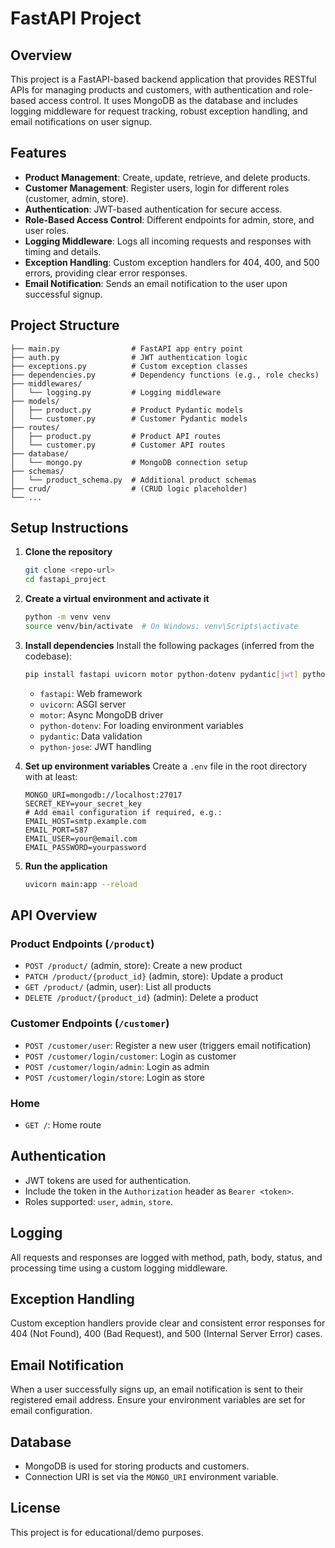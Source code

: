 # FastAPI Project

## Overview
This project is a FastAPI-based backend application that provides RESTful APIs for managing products and customers, with authentication and role-based access control. It uses MongoDB as the database and includes logging middleware for request tracking, robust exception handling, and email notifications on user signup.

## Features
- **Product Management**: Create, update, retrieve, and delete products.
- **Customer Management**: Register users, login for different roles (customer, admin, store).
- **Authentication**: JWT-based authentication for secure access.
- **Role-Based Access Control**: Different endpoints for admin, store, and user roles.
- **Logging Middleware**: Logs all incoming requests and responses with timing and details.
- **Exception Handling**: Custom exception handlers for 404, 400, and 500 errors, providing clear error responses.
- **Email Notification**: Sends an email notification to the user upon successful signup.

## Project Structure
```
├── main.py                # FastAPI app entry point
├── auth.py                # JWT authentication logic
├── exceptions.py          # Custom exception classes
├── dependencies.py        # Dependency functions (e.g., role checks)
├── middlewares/
│   └── logging.py         # Logging middleware
├── models/
│   ├── product.py         # Product Pydantic models
│   └── customer.py        # Customer Pydantic models
├── routes/
│   ├── product.py         # Product API routes
│   └── customer.py        # Customer API routes
├── database/
│   └── mongo.py           # MongoDB connection setup
├── schemas/
│   └── product_schema.py  # Additional product schemas
├── crud/                  # (CRUD logic placeholder)
└── ...
```

## Setup Instructions
1. **Clone the repository**
   ```bash
   git clone <repo-url>
   cd fastapi_project
   ```
2. **Create a virtual environment and activate it**
   ```bash
   python -m venv venv
   source venv/bin/activate  # On Windows: venv\Scripts\activate
   ```
3. **Install dependencies**
   Install the following packages (inferred from the codebase):
   ```bash
   pip install fastapi uvicorn motor python-dotenv pydantic[jwt] python-jose
   ```
   - `fastapi`: Web framework
   - `uvicorn`: ASGI server
   - `motor`: Async MongoDB driver
   - `python-dotenv`: For loading environment variables
   - `pydantic`: Data validation
   - `python-jose`: JWT handling

4. **Set up environment variables**
   Create a `.env` file in the root directory with at least:
   ```env
   MONGO_URI=mongodb://localhost:27017
   SECRET_KEY=your_secret_key
   # Add email configuration if required, e.g.:
   EMAIL_HOST=smtp.example.com
   EMAIL_PORT=587
   EMAIL_USER=your@email.com
   EMAIL_PASSWORD=yourpassword
   ```

5. **Run the application**
   ```bash
   uvicorn main:app --reload
   ```

## API Overview
### Product Endpoints (`/product`)
- `POST /product/` (admin, store): Create a new product
- `PATCH /product/{product_id}` (admin, store): Update a product
- `GET /product/` (admin, user): List all products
- `DELETE /product/{product_id}` (admin): Delete a product

### Customer Endpoints (`/customer`)
- `POST /customer/user`: Register a new user (triggers email notification)
- `POST /customer/login/customer`: Login as customer
- `POST /customer/login/admin`: Login as admin
- `POST /customer/login/store`: Login as store

### Home
- `GET /`: Home route

## Authentication
- JWT tokens are used for authentication.
- Include the token in the `Authorization` header as `Bearer <token>`.
- Roles supported: `user`, `admin`, `store`.

## Logging
All requests and responses are logged with method, path, body, status, and processing time using a custom logging middleware.

## Exception Handling
Custom exception handlers provide clear and consistent error responses for 404 (Not Found), 400 (Bad Request), and 500 (Internal Server Error) cases.

## Email Notification
When a user successfully signs up, an email notification is sent to their registered email address. Ensure your environment variables are set for email configuration.

## Database
- MongoDB is used for storing products and customers.
- Connection URI is set via the `MONGO_URI` environment variable.

## License
This project is for educational/demo purposes. 